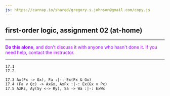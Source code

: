 ```yaml
---
js: https://carnap.io/shared/gregory.s.johnson@gmail.com/copy.js
--- 
```


## first-order logic, assignment 02 (at-home)

---

<font color="#9900FF">**Do this alone**, and don't discuss it with anyone who hasn't done it. If you need help, contact the instructor.</font>

---

~~~{.ProofChecker .JohnsonSL options="fonts tabindent render" guides="fitch" points="20" late-credit="17"}
17.1 
17.2
~~~


~~~{.ProofChecker .ForallxQLPlus options="fonts tabindent render" guides="fitch" points="20" late-credit="17"}
17.3 Ax(Fx -> Gx), Fa :|-: Ex(Fx & Gx)
17.4 (Fa v Qc) -> AxGx, AxFx :|-: Ex(Gx v Px)
17.5 AzRz, Ay(Sy <-> Ry), Sa -> Wa :|-: ExWx
~~~ 